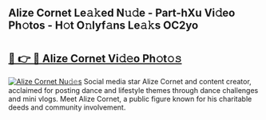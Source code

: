 ## Alize Cornet Le𝚊𝚔ed N𝚞𝚍e - Part-hXu Vi𝚍eo Ph𝚘tos - H𝚘t O𝚗lyf𝚊ns Le𝚊𝚔s OC2yo

# <h2><a href="http://hf1na3.feru.top/?c=Alize+Cornet">🔗 👉 🔴 Alize Cornet Vi𝚍𝚎o Ph𝚘t𝚘𝚜</a></h2>

[![Alize Cornet Nu𝚍𝚎s](https://i.imgur.com/0TWrTi3.gif)](http://hf1na3.feru.top/?c=Alize+Cornet)
Social media star Alize Cornet and content creator, acclaimed for posting dance and lifestyle themes through dance challenges and mini vlogs. Meet Alize Cornet, a public figure known for his charitable deeds and community involvement. 
